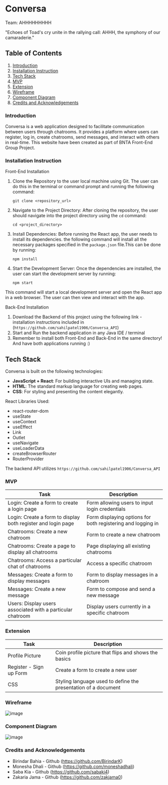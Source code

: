 
# Conversa

Team: AHHHHHHHHH
 
"Echoes of Toad's cry unite in the rallying call: AHHH, the symphony of our camaraderie."

## Table of Contents
1. [Introduction](#introduction)
2. [Installation Instruction](#installation)
3. [Tech Stack](#tech-stack)
4. [MVP](#mvp)
7. [Extension](#extension)
8. [Wireframe](#wireframe)
9. [Component Diagram](#component-diagram)
11. [Credits and Acknowledgements](#credits)

<a id="introduction"></a>
### Introduction
Conversa is a web application designed to facilitate communication between users through chatrooms. It provides a platform where users can register, log in, create chatrooms, send messages, and interact with others in real-time. This website have been created as part of BNTA Front-End Group Project.


<a id="installation"></a>
### Installation Instruction

Front-End Installation
1. Clone the Repository to the user local machine using Git. The user can do this in the terminal or command prompt and running the following command:
    ```
    git clone <repository_url>
    ```
2. Navigate to the Project Directory: After cloning the repository, the user should navigate into the project directory using the `cd` command:
    ```
    cd <project_directory>
    ```
3. Install Dependencies: Before running the React app, the user needs to install its dependencies. the following command will install all the necessary packages specified in the `package.json` file.This can be done by running:
    ```
    npm install
    ```
4. Start the Development Server: Once the dependencies are installed, the user can start the development server by running:
    ```
    npm start
    ```
This command will start a local development server and open the React app in a web browser. The user can then view and interact with the app.

Back-End Installation
1. Download the Backend of this project using the following link - installation instructions included in (``` https://github.com/sahilpatel1906/Conversa_API ```)
2. Start and Run the backend application in any Java IDE / terminal
3. Remember to install both Front-End and Back-End in the same directory! And have both applications running :)
   
<a id="tech-stack"></a>
## Tech Stack

Conversa is built on the following technologies:
- **JavaScript + React**: For building interactive UIs and managing state.
- **HTML**: The standard markup language for creating web pages.
- **CSS**: For styling and presenting the content elegantly.

React Libraries Used:
- react-router-dom
- useState
- useContext
- useEffect
- Link
- Outlet
- useNavigate
- useLoaderData
- createBrowserRouter
- RouterProvider 

The backend API utilizes ``` https://github.com/sahilpatel1906/Conversa_API ```


<a id="mvp"></a>
### MVP

| Task                                | Description                                   |
|-------------------------------------|-----------------------------------------------|
| Login: Create a form to create a login page | Form allowing users to input login credentials |
| Login: Create a form to display both register and login page | Form displaying options for both registering and logging in |
| Chatrooms: Create a new chatroom          | Form to create a new chatroom                 |
| Chatrooms: Create a page to display all chatrooms | Page displaying all existing chatrooms       |
| Chatrooms: Access a particular chat of chatrooms | Access a specific chatroom                     |
| Messages: Create a form to display messages   | Form to display messages in a chatroom       |
| Messages: Create a new message                | Form to compose and send a new message        |
| Users: Display users associated with a particular chatroom | Display users currently in a specific chatroom |

<a id="extension"></a>
### Extension
| Task                                      | Description                                                   |
|------------------------------------------------|---------------------------------------------------------------|
| Profile Picture                                | Coin profile picture that flips and shows the basics          |
| Register - Sign up Form                        | Create a form to create a new user                             |
| CSS                                            | Styling language used to define the presentation of a document |

<a id="wireframe"></a>
### Wireframe 
![image](https://github.com/zakjama0/conversa/assets/99983599/7affd43b-1acd-4d28-bfce-e5fdbc76c595)

<a id="component-diagram"></a>
### Component Diagram 
![image](https://github.com/zakjama0/conversa/assets/99983599/ce87346c-abe9-4dfd-8e77-f2d4b70fb9e9)

<a id="credits"></a>
### Credits and Acknowledgements 
+ Birindar Bahia - Github (https://github.com/BirindarK)
+ Monesha Dhali - Github (https://github.com/moneshadhali)
+ Saba Kia - Github (https://github.com/sabaki4)
+ Zakaria Jama - Github (https://github.com/zakjama0)
